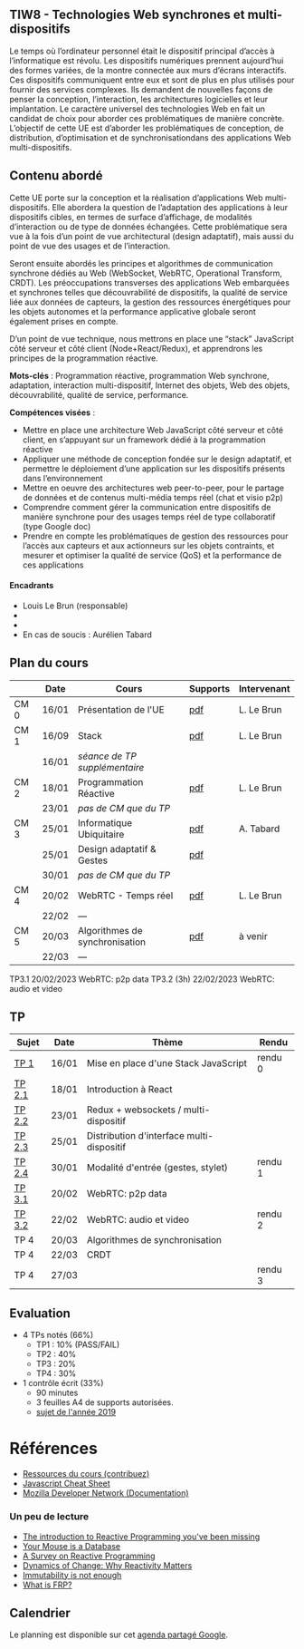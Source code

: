 ## TIW8 - Technologies Web synchrones et multi-dispositifs

Le temps où l’ordinateur personnel était le dispositif principal d’accès à l’informatique est révolu. Les dispositifs numériques prennent aujourd’hui des formes variées, de la montre connectée aux murs d’écrans interactifs. Ces dispositifs communiquent entre eux et sont de plus en plus utilisés pour fournir des services complexes. Ils demandent de nouvelles façons de penser la conception, l’interaction, les architectures logicielles et leur implantation. Le caractère universel des technologies Web en fait un candidat de choix pour aborder ces problématiques de manière concrète. L’objectif de cette UE est d’aborder les problématiques de conception, de distribution, d’optimisation et de synchronisationdans des applications Web multi-dispositifs.

## Contenu abordé

Cette UE porte sur la conception et la réalisation d’applications Web multi-dispositifs. Elle abordera la question de l’adaptation des applications à leur dispositifs cibles, en termes de surface d’affichage, de modalités d’interaction ou de type de données échangées. Cette problématique sera vue à la fois d’un point de vue architectural (design adaptatif), mais aussi du point de vue des usages et de l’interaction.

Seront ensuite abordés les principes et algorithmes de communication synchrone dédiés au Web (WebSocket, WebRTC, Operational Transform, CRDT). Les préoccupations transverses des applications Web embarquées et synchrones telles que découvrabilité de dispositifs, la qualité de service liée aux données de capteurs, la gestion des ressources énergétiques pour les objets autonomes et la performance applicative globale seront également prises en compte.

D’un point de vue technique, nous mettrons en place une “stack” JavaScript côté serveur et côté client (Node+React/Redux), et apprendrons les principes de la programmation réactive.

**Mots-clés** : Programmation réactive, programmation Web synchrone, adaptation, interaction multi-dispositif, Internet des objets, Web des objets, découvrabilité, qualité de service, performance.

**Compétences visées** :

- Mettre en place une architecture Web JavaScript côté serveur et côté client, en s’appuyant sur un framework dédié à la programmation réactive
- Appliquer une méthode de conception fondée sur le design adaptatif, et permettre le déploiement d’une application sur les dispositifs présents dans l’environnement
- Mettre en oeuvre des architectures web peer-to-peer, pour le partage de données et de contenus multi-média temps réel (chat et visio p2p)
- Comprendre comment gérer la communication entre dispositifs de manière synchrone pour des usages temps réel de type collaboratif (type Google doc)
- Prendre en compte les problématiques de gestion des ressources pour l’accès aux capteurs et aux actionneurs sur les objets contraints, et mesurer et optimiser la qualité de service (QoS) et la performance de ces applications

#### Encadrants

- Louis Le Brun (responsable)
- 
- 
- En cas de soucis : Aurélien Tabard

## Plan du cours

|          | Date  | Cours                          | Supports                                                             | Intervenant |
| -------- | ----- | ------------------------------ | -------------------------------------------------------------------- | ----------- |
| CM 0     | 16/01 | Présentation de l'UE           | [pdf](cours/cm0-intro.pdf)                                           | L. Le Brun  |
| CM 1     | 16/09 | Stack                          | [pdf](cours/cm1-stack.pdf)                                           | L. Le Brun  |
|          | 16/01 | _séance de TP supplémentaire_  |                                                                      |             |
| CM 2     | 18/01 | Programmation Réactive         | [pdf](cours/cm2-reactivity.pdf)                                      | L. Le Brun  |
|          | 23/01 | _pas de CM que du TP_          |                                                                      |             |
| CM 3     | 25/01 | Informatique Ubiquitaire       | [pdf](cours/cm1-introUbicomp.pdf)                                    | A. Tabard   |
|          | 25/01 | Design adaptatif & Gestes      | [pdf](cours/cm3-designAdaptatifetGestes.pdf)                         |             |
|          | 30/01 |_pas de CM que du TP_           |                                                                      |             |
| CM 4     | 20/02 | WebRTC - Temps réel            | [pdf](cours/cm4-collaboration.pdf)                                   | L. Le Brun  |
|          | 22/02 | —                              |                                                                      |             |
| CM 5     | 20/03 | Algorithmes de synchronisation | [pdf](cours/cm5-sharedediting.pdf)                                   | à venir     |
|          | 22/03 | —                              |                                                                      |             |

TP3.1	20/02/2023		WebRTC: p2p data
TP3.2 (3h)	22/02/2023		WebRTC: audio et video

## TP

| Sujet                                                                    | Date  | Thème                                     | Rendu   |
| ------------------------------------------------------------------------ | ----- | ----------------------------------------- | ------- |
| [TP 1](TP1)                                                              | 16/01 | Mise en place d'une Stack JavaScript      | rendu 0 |
| [TP 2.1](TP2/)                                                           | 18/01 | Introduction à React                      |         |
| [TP 2.2](TP2/#tp22-redux-middleware-websockets-pour-le-multi-dispositif) | 23/01 | Redux + websockets / multi-dispositif     |         |
| [TP 2.3](TP2/#tp23-distribution-dinterface-multi-dispositif)             | 25/01 | Distribution d'interface multi-dispositif |         |
| [TP 2.4](TP2/#4-suite)                                                   | 30/01 | Modalité d'entrée (gestes, stylet)        | rendu 1 |
| [TP 3.1](TP3)                                                            | 20/02 | WebRTC: p2p data                          |         |
| [TP 3.2](TP3/#tp32-webrtc-et-vidéo)                                      | 22/02 | WebRTC: audio et video                    | rendu 2 |
| TP 4                                                                     | 20/03 | Algorithmes de synchronisation            |         |
| TP 4                                                                     | 22/03 | CRDT                                      |         |
| TP 4                                                                     | 27/03 |                                           | rendu 3 |

## Evaluation

- 4 TPs notés (66%)
  - TP1 : 10% (PASS/FAIL)
  - TP2 : 40%
  - TP3 : 20%
  - TP4 : 30%
- 1 contrôle écrit (33%)
  - 90 minutes
  - 3 feuilles A4 de supports autorisées.
  - [sujet de l'année 2019](cours/TIW8-exam2019-session1.pdf)

# Références

- [Ressources du cours (contribuez)](hack)
- [Javascript Cheat Sheet](https://mbeaudru.github.io/modern-js-cheatsheet/)
- [Mozilla Developer Network (Documentation)](https://developer.mozilla.org/)

### Un peu de lecture

- [The introduction to Reactive Programming you've been missing](https://gist.github.com/staltz/868e7e9bc2a7b8c1f754)
- [Your Mouse is a Database](https://queue.acm.org/detail.cfm?id=2169076)
- [A Survey on Reactive Programming](http://soft.vub.ac.be/Publications/2012/vub-soft-tr-12-13.pdf)
- [Dynamics of Change: Why Reactivity Matters](https://queue.acm.org/detail.cfm?id=2971330)
- [Immutability is not enough](https://codewords.recurse.com/issues/six/immutability-is-not-enough)
- [What is FRP?](https://stackoverflow.com/questions/1028250/what-is-functional-reactive-programming)

## Calendrier

Le planning est disponible sur cet [agenda partagé Google](https://calendar.google.com/calendar/embed?src=jtfqc9236icr8imhegough22i4%40group.calendar.google.com&ctz=Europe%2FBerlin).

<!-- Vérifiez l'agenda régulièrement, les salles et les horaires de TP risquent d'être modifiés en fonction de la disponibilité des salles du batiment Nautibus. -->

<!-- iframe src="https://calendar.google.com/calendar/embed?title=TIW8&amp;showPrint=0&amp;showCalendars=0&amp;showTz=0&amp;height=500&amp;wkst=2&amp;bgcolor=%23FFFFFF&amp;src=rtlfsq23dgbtshi8lghu5qi7o6oihk0j%40import.calendar.google.com&amp;color=%238C500B&amp;ctz=Europe%2FBerlin" style="border-width:0" width="600" height="500" frameborder="0" scrolling="no"></iframe-->
